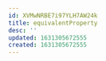 ```yaml
---
id: XVMwNRBE7i97YLH7AW24k
title: equivalentProperty
desc: ''
updated: 1631305672555
created: 1631305672555
---
```


